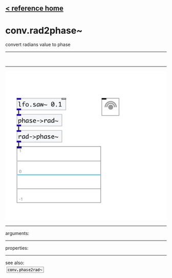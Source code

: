 [< reference home](index.html)
---

# conv.rad2phase~


convert radians value to phase

---

<br>


---


![example](examples/conv.rad2phase~-example.jpg)

---
arguments:


---
properties:


---
see also:<br>
[![conv.phase2rad~](img/object_conv.phase2rad~.png)](conv.phase2rad~.html)

